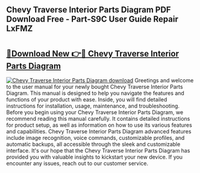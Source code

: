 ## Chevy Traverse Interior Parts Diagram PDF Download Free - Part-S9C User Guide Repair LxFMZ

# <h2><a href="http://dfsu9bz.blite.top/?on=Chevy+Traverse+Interior+Parts+Diagram">🔗Download New 👉🔴 Chevy Traverse Interior Parts Diagram</a></h2>

[![Chevy Traverse Interior Parts Diagram download](https://i.imgur.com/lujVjoI.png)](http://dfsu9bz.blite.top/?on=Chevy+Traverse+Interior+Parts+Diagram)
Greetings and welcome to the user manual for your newly bought Chevy Traverse Interior Parts Diagram. This manual is designed to help you navigate the features and functions of your product with ease. Inside, you will find detailed instructions for installation, usage, maintenance, and troubleshooting. Before you begin using your Chevy Traverse Interior Parts Diagram, we recommend reading this manual carefully. It contains detailed instructions for product setup, as well as information on how to use its various features and capabilities. Chevy Traverse Interior Parts Diagram advanced features include image recognition, voice commands, customizable profiles, and automatic backups, all accessible through the sleek and customizable interface. It's our hope that the Chevy Traverse Interior Parts Diagram has provided you with valuable insights to kickstart your new device. If you encounter any issues, reach out to our customer service.
